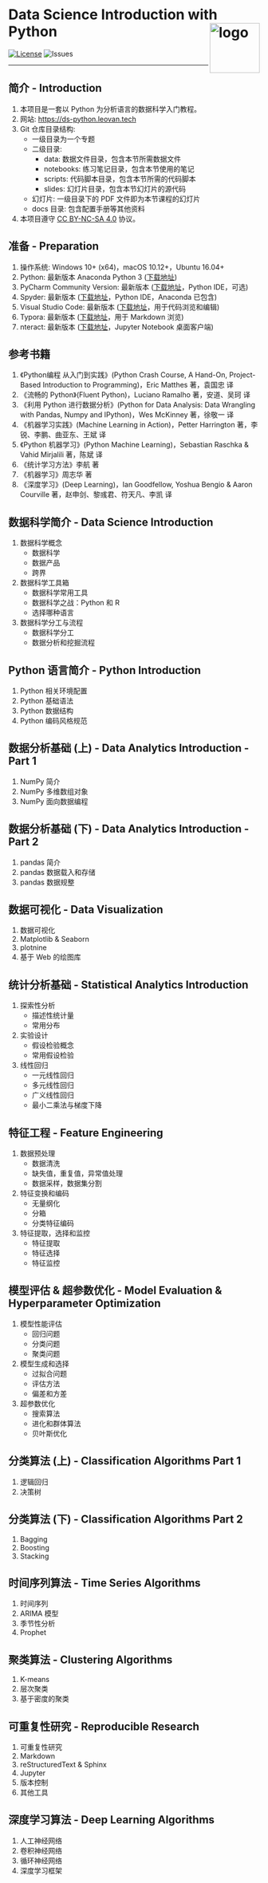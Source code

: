 # Data Science Introduction with Python <img src="docs/images/web/data-science-introduction-with-python.png" align="right" alt="logo" height = "100" style = "border: none; float: right;">

[![License](https://img.shields.io/badge/license-CC%20BY--NC--SA%204.0-blue.svg)](LICENSE)
![Issues](https://img.shields.io/github/issues/leovan/data-science-introduction-with-python.svg)

---

## 简介 - Introduction

1. 本项目是一套以 Python 为分析语言的数据科学入门教程。
2. 网站: https://ds-python.leovan.tech
3. Git 仓库目录结构:
   - 一级目录为一个专题
   - 二级目录:
     - data: 数据文件目录，包含本节所需数据文件
     - notebooks: 练习笔记目录，包含本节使用的笔记
     - scripts: 代码脚本目录，包含本节所需的代码脚本
     - slides: 幻灯片目录，包含本节幻灯片的源代码
   - 幻灯片: 一级目录下的 PDF 文件即为本节课程的幻灯片
   - docs 目录: 包含配置手册等其他资料
4. 本项目遵守 [CC BY-NC-SA 4.0](http://creativecommons.org/licenses/by-nc-sa/4.0/) 协议。

## 准备 - Preparation

1. 操作系统: Windows 10+ (x64)，macOS 10.12+，Ubuntu 16.04+
2. Python: 最新版本 Anaconda Python 3 ([下载地址](https://www.anaconda.com/download/))
3. PyCharm Community Version: 最新版本 ([下载地址](https://www.jetbrains.com/pycharm/)，Python IDE，可选)
4. Spyder: 最新版本 ([下载地址](https://www.spyder-ide.org/)，Python IDE，Anaconda 已包含)
5. Visual Studio Code: 最新版本 ([下载地址](https://code.visualstudio.com/)，用于代码浏览和编辑)
6. Typora: 最新版本 ([下载地址](http://typora.io/)，用于 Markdown 浏览)
7. nteract: 最新版本 ([下载地址](https://nteract.io/)，Jupyter Notebook 桌面客户端)

## 参考书籍

1. 《Python编程 从入门到实践》(Python Crash Course, A Hand-On, Project-Based Introduction to Programming)，Eric Matthes 著，袁国忠 译
2. 《流畅的 Python》(Fluent Python)，Luciano Ramalho 著，安道、吴珂 译
3. 《利用 Python 进行数据分析》(Python for Data Analysis: Data Wrangling with Pandas, Numpy and IPython)，Wes McKinney 著，徐敬一 译
4. 《机器学习实践》(Machine Learning in Action)，Petter Harrington 著，李锐、李鹏、曲亚东、王斌 译
5. 《Python 机器学习》(Python Machine Learning)，Sebastian Raschka & Vahid Mirjalili 著，陈斌 译
6. 《统计学习方法》李航 著
7. 《机器学习》周志华 著
8. 《深度学习》(Deep Learning)，Ian Goodfellow, Yoshua Bengio & Aaron Courville 著，赵申剑、黎彧君、符天凡、李凯 译

## 数据科学简介 - Data Science Introduction

1. 数据科学概念
   - 数据科学
   - 数据产品
   - 跨界
2. 数据科学工具箱
   - 数据科学常用工具
   - 数据科学之战：Python 和 R
   - 选择哪种语言
3. 数据科学分工与流程
   - 数据科学分工
   - 数据分析和挖掘流程

## Python 语言简介 - Python Introduction

1. Python 相关环境配置
2. Python 基础语法
3. Python 数据结构
4. Python 编码风格规范

## 数据分析基础 (上) - Data Analytics Introduction - Part 1

1. NumPy 简介
2. NumPy 多维数组对象
3. NumPy 面向数据编程

## 数据分析基础 (下) - Data Analytics Introduction - Part 2

1. pandas 简介
2. pandas 数据载入和存储
3. pandas 数据规整

## 数据可视化 - Data Visualization

1. 数据可视化
2. Matplotlib & Seaborn
3. plotnine
4. 基于 Web 的绘图库

## 统计分析基础 - Statistical Analytics Introduction

1. 探索性分析
   - 描述性统计量
   - 常用分布
2. 实验设计
   - 假设检验概念
   - 常用假设检验
3. 线性回归
   - 一元线性回归
   - 多元线性回归
   - 广义线性回归
   - 最小二乘法与梯度下降

## 特征工程 - Feature Engineering

1. 数据预处理
   - 数据清洗
   - 缺失值，重复值，异常值处理
   - 数据采样，数据集分割
2. 特征变换和编码
   - 无量纲化
   - 分箱
   - 分类特征编码
3. 特征提取，选择和监控
   - 特征提取
   - 特征选择
   - 特征监控

## 模型评估 & 超参数优化 - Model Evaluation & Hyperparameter Optimization

1. 模型性能评估
   - 回归问题
   - 分类问题
   - 聚类问题
2. 模型生成和选择
   - 过拟合问题
   - 评估方法
   - 偏差和方差
3. 超参数优化
   - 搜索算法
   - 进化和群体算法
   - 贝叶斯优化

## 分类算法 (上) - Classification Algorithms Part 1

1. 逻辑回归
2. 决策树

## 分类算法 (下) - Classification Algorithms Part 2

1. Bagging
2. Boosting
3. Stacking

## 时间序列算法 - Time Series Algorithms

1. 时间序列
2. ARIMA 模型
3. 季节性分析
4. Prophet

## 聚类算法 - Clustering Algorithms

1. K-means
2. 层次聚类
3. 基于密度的聚类

## 可重复性研究 - Reproducible Research

1. 可重复性研究
2. Markdown
3. reStructuredText & Sphinx
4. Jupyter
5. 版本控制
6. 其他工具

## 深度学习算法 - Deep Learning Algorithms

1. 人工神经网络
2. 卷积神经网络
3. 循环神经网络
4. 深度学习框架
